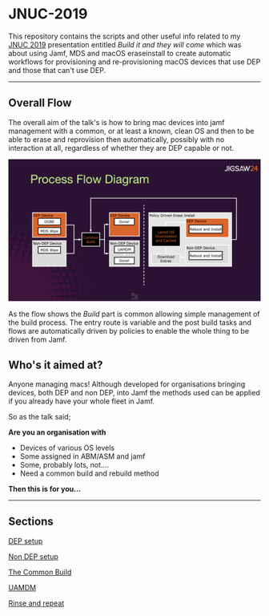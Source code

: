 # JNUC-2019
This repository contains the scripts and other useful info related to my [JNUC 2019](https://github.com/PhantomPhixer/JNUC-2019/blob/master/Keynote/JNUC-2019.pdf) presentation entitled *Build it and they will come* which was about using Jamf, MDS and macOS eraseinstall to create automatic workflows for provisioning and re-provisioning macOS devices that use DEP and those that can't use DEP.

---

## Overall Flow ##

The overall aim of the talk's is how to bring mac devices into jamf management with a common, or at least a known, clean OS and then to be able to erase and reprovision then automatically, possibly with no interaction at all, regardless of whether they are DEP capable or not.


![Flow](https://github.com/PhantomPhixer/JNUC-2019/blob/master/images/flow.png)




As the flow shows the *Build* part is common allowing simple management of the build process. The entry route is variable and the post build tasks and flows are automatically driven by policies to enable the whole thing to be driven from Jamf.

## Who's it aimed at? ##
Anyone managing macs! Although developed for organisations bringing devices, both DEP and non DEP, into Jamf the methods used can be applied if you already have your whole fleet in Jamf.

So as the talk said;


**Are you an organisation with**

* Devices of various OS levels
* Some assigned in ABM/ASM and jamf
* Some, probably lots, not….
* Need a common build and rebuild method


**Then this is for you...**

---

## Sections ##

[DEP setup](https://github.com/PhantomPhixer/JNUC-2019/blob/master/DEP.md)

[Non DEP setup](https://github.com/PhantomPhixer/JNUC-2019/blob/master/NonDEP.md)

[The Common Build](https://github.com/PhantomPhixer/JNUC-2019/blob/master/build.md)

[UAMDM](https://github.com/PhantomPhixer/JNUC-2019/blob/master/UAMDM.md)

[Rinse and repeat](https://github.com/PhantomPhixer/JNUC-2019/blob/master/Rinse_and_repeat.md)

